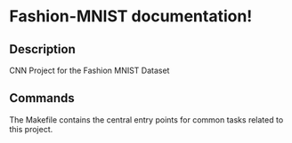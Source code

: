 # Fashion-MNIST documentation!

## Description

CNN Project for the Fashion MNIST Dataset

## Commands

The Makefile contains the central entry points for common tasks related to this project.

